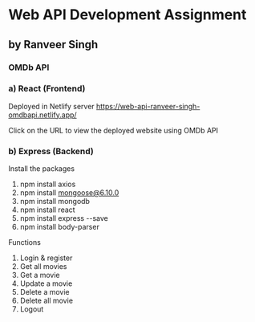 # Web API Development Assignment
## by Ranveer Singh
### OMDb API


### a) React (Frontend)
Deployed in Netlify server
https://web-api-ranveer-singh-omdbapi.netlify.app/

Click on the URL to view the deployed website using OMDb API 

### b) Express (Backend)
Install the packages
1. npm install axios
2. npm install mongoose@6.10.0
3. npm install mongodb
4. npm install react
5. npm install express --save
6. npm install body-parser

Functions
1. Login & register
2. Get all movies
3. Get a movie
4. Update a movie
5. Delete a movie
6. Delete all movie
7. Logout
